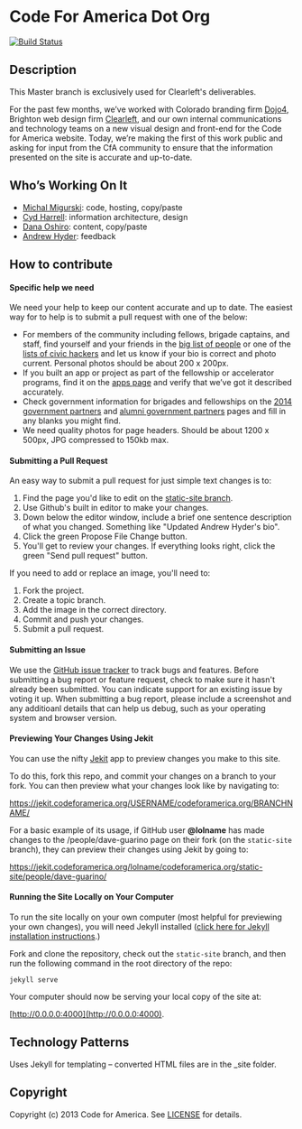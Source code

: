 Code For America Dot Org
========================

[![Build Status](https://travis-ci.org/codeforamerica/codeforamerica.org.png?branch=static-site)](https://travis-ci.org/codeforamerica/codeforamerica.org)

## Description

This Master branch is exclusively used for Clearleft's deliverables.

For the past few months, we’ve worked with Colorado branding firm [Dojo4](http://dojo4.com/), Brighton web design firm [Clearleft](http://clearleft.com/), and our own internal communications and technology teams on a new visual design and front-end for the Code for America website. Today, we’re making the first of this work public and asking for input from the CfA community to ensure that the information presented on the site is accurate and up-to-date.

## Who’s Working On It

* [Michal Migurski](http://alpha.codeforamerica.org/people/michal-migurski): code, hosting, copy/paste
* [Cyd Harrell](http://alpha.codeforamerica.org/people/cyd-harrell): information architecture, design
* [Dana Oshiro](http://alpha.codeforamerica.org/people/dana-oshiro): content, copy/paste
* [Andrew Hyder](http://alpha.codeforamerica.org/people/andrew-hyder): feedback

## How to contribute

#### Specific help we need
We need your help to keep our content accurate and up to date. The easiest way for to help is to submit a pull request with one of the below: 
* For members of the community including fellows, brigade captains, and staff, find yourself and your friends in the [big list of people](http://alpha.codeforamerica.org/people/) or one of the [lists of civic hackers](http://alpha.codeforamerica.org/geeks/our-geeks/) and let us know if your bio is correct and photo current. Personal photos should be about 200 x 200px.
* If you built an app or project as part of the fellowship or accelerator programs, find it on the [apps page](http://alpha.codeforamerica.org/apps) and verify that we’ve got it described accurately.
* Check government information for brigades and fellowships on the [2014 government partners](http://alpha.codeforamerica.org/cities/2014-cities) and [alumni government partners](http://alpha.codeforamerica.org/cities/alumni) pages and fill in any blanks you might find.
* We need quality photos for page headers. Should be about 1200 x 500px, JPG compressed to 150kb max.

#### <a name="pulls"></a>Submitting a Pull Request
An easy way to submit a pull request for just simple text changes is to:

1. Find the page you'd like to edit on the [static-site branch](https://github.com/codeforamerica/codeforamerica.org/tree/static-site). 
2. Use Github's built in editor to make your changes.
3. Down below the editor window, include a brief one sentence description of what you changed. Something like "Updated Andrew Hyder's bio". 
4. Click the green Propose File Change button.  
5. You'll get to review your changes. If everything looks right, click the green "Send pull request" button.

If you need to add or replace an image, you'll need to:

1. Fork the project.
2. Create a topic branch.
3. Add the image in the correct directory.
4. Commit and push your changes.
5. Submit a pull request.

#### <a name="issues"></a>Submitting an Issue
We use the [GitHub issue tracker](https://github.com/codeforamerica/codeforamerica.org/issues) to track bugs and features. Before
submitting a bug report or feature request, check to make sure it hasn't
already been submitted. You can indicate support for an existing issue by
voting it up. When submitting a bug report, please include a screenshot and any additioanl details that can help us debug, such as your operating system and browser version.

#### Previewing Your Changes Using Jekit

You can use the nifty [Jekit](https://jekit.codeforamerica.org/) app to preview changes you make to this site.

To do this, fork this repo, and commit your changes on a branch to your fork. You can then preview what your changes look like by navigating to:

https://jekit.codeforamerica.org/USERNAME/codeforamerica.org/BRANCHNAME/

For a basic example of its usage, if GitHub user **@lolname** has made changes to the /people/dave-guarino page on their fork (on the `static-site` branch), they can preview their changes using Jekit by going to:

https://jekit.codeforamerica.org/lolname/codeforamerica.org/static-site/people/dave-guarino/

#### Running the Site Locally on Your Computer
To run the site locally on your own computer (most helpful for previewing your own changes), you will need Jekyll installed ([click here for Jekyll installation instructions](http://jekyllrb.com/docs/installation/).)

Fork and clone the repository, check out the `static-site` branch, and then run the following command in the root directory of the repo:

`jekyll serve`

Your computer should now be serving your local copy of the site at:

[http://0.0.0.0:4000](http://0.0.0.0:4000).

## Technology Patterns
Uses Jekyll for templating – converted HTML files are in the _site folder.

## <a name="copyright"></a>Copyright
Copyright (c) 2013 Code for America. See [LICENSE](https://github.com/codeforamerica/codeforamerica.org/blob/master/LICENSE) for details.
